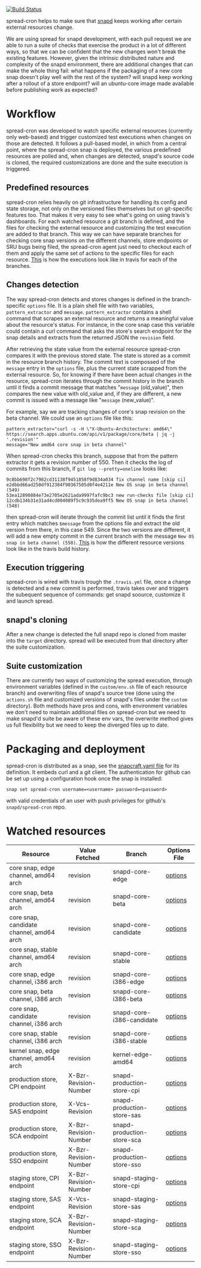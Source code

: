 [![Build Status][travis-image]][travis-url]

spread-cron helps to make sure that [snapd](https://github.com/snapcore/snapd) keeps working after certain external resources change.

We are using spread for snapd development, with each pull request we are able to run a suite of checks that exercise the product in a lot of different ways, so that we can be confident that the new changes won't break the existing features. However, given the intrinsic distributed nature and complexity of the snapd environment, there are additional changes that can make the whole thing fail: what happens if the packaging of a new core snap doesn't play well with the rest of the system? will snapd keep working after a rollout of a store endpoint? will an ubuntu-core image made available before publishing work as expected?

# Workflow

spread-cron was developed to watch specific external resources (currently only web-based) and trigger customized test executions when changes on those are detected. It follows a pull-based model, in which from a central point, where the spread-cron snap is deployed, the various predefined resources are polled and, when changes are detected, snapd's source code is cloned, the required customizations are done and the suite execution is triggered.

## Predefined resources

spread-cron relies heavily on git infrastructure for handling its config and state storage, not only on the versioned files themselves but on git-specific features too. That makes it very easy to see what's going on using travis's dashboards. For each watched resource a git branch is defined, and the files for checking the external resource and customizing the test execution are added to that branch. This way we can have separate branches for checking core snap versions on the different channels, store endpoints or SRU bugs being filed, the spread-cron agent just need to checkout each of them and apply the same set of actions to the specific files for each resource. [This](https://travis-ci.org/snapcore/spread-cron/branches) is how the executions look like in travis for each of the branches.

## Changes detection

The way spread-cron detects and stores changes is defined in the branch-specific `options` file. It is a plain shell file with two variables, `pattern_extractor` and `message`. `pattern_extractor` contains a shell command that scrapes an external resource and returns a meaningful value about the resource's status. For instance, in the core snap case this variable could contain a curl command that asks the store's search endpoint for the snap details and extracts from the returned JSON the `revision` field.

After retrieving the state value from the external resource spread-cron compares it with the previous stored state. The state is stored as a commit in the resource branch history. The commit text is compossed of the `message` entry in the `options` file, plus the current state scrapped from the external resource. So, for knowing if there have been actual changes in the resource, spread-cron iterates through the commit history in the branch until it finds a commit message that matches "`message` (old_value)", then compares the new value with old_value and, if they are different, a new commit is issued with a message like "`message` (new_value)".

For example, say we are tracking changes of core's snap revision on the beta channel. We could use an `options` file like this:

    pattern_extractor="curl -s -H \"X-Ubuntu-Architecture: amd64\" https://search.apps.ubuntu.com/api/v1/package/core/beta | jq -j '.revision'"
    message="New amd64 core snap in beta channel"

When spread-cron checks this branch, suppose that from the pattern extractor it gets a revision number of 550. Then it checks the log of commits from this branch, if `git log --pretty=oneline` looks like:

    9c8bb698f2c7982cd31138f9451858f9d834a034 fix channel name [skip ci]
    e2dbbd66ad250df912384f90367505d0f4e4211e New OS snap in beta channel (549)
    53ea12890884e73e2705e2621ada9997fafc9bc3 new run-checks file [skip ci]
    12cdb134b31e31ad4cd004089f5c9c935dea9ff5 New OS snap in beta channel (548)

then spread-cron will iterate through the commit list until it finds the first entry which matches `$message` from the options file and extract the old version from there, in this case 549. Since the two versions are different, it will add a new empty commit in the current branch with the message `New OS snap in beta channel (550)`.
[This](https://travis-ci.org/snapcore/spread-cron/builds) is how the different resource versions look like in the travis build history.

## Execution triggering

spread-cron is wired with travis trough the `.travis.yml` file, once a change is detected and a new commit is performed, travis takes over and triggers the subequent sequence of commands: get snapd soource, customize it and launch spread.

## snapd's cloning

After a new change is detected the full snapd repo is cloned from master into the `target` directory. spread will be executed from that directory after the suite customization.

## Suite customization

There are currently two ways of customizing the spread execution, through environment variables (defined in the `custom/env.sh` file of each resource branch) and overwriting files of snapd's source tree (done using the `actions.sh` file and customized versions of snapd's files under the `custom` directory). Both methods have pros and cons, with environment variables we don't need to maintain additional files on spread-cron but we need to make snapd'd suite be aware of these env vars, the overwrite method gives us full flexibility but we need to keep the diverged files up to date.

# Packaging and deployment

spread-cron is distributed as a snap, see the [snapcraft.yaml file](https://github.com/snapcore/spread-cron/blob/master/snapcraft.yaml) for its definition. It embeds curl and a git client. The authentication for github can be set up using a configuration hook once the snap is installed:

    snap set spread-cron username=<username> password=<password>

with valid credentials of an user with push privileges for github's `snapd/spread-cron` repo.

# Watched resources

Resource | Value Fetched | Branch | Options File
-------- | ------------- | ------ | -------------
core snap, edge channel, amd64 arch | revision | snapd-core-edge | [options](https://github.com/snapcore/spread-cron/blob/snapd-core-edge/options)
core snap, beta channel, amd64 arch | revision | snapd-core-beta | [options](https://github.com/snapcore/spread-cron/blob/snapd-core-beta/options)
core snap, candidate channel, amd64 arch | revision | snapd-core-candidate | [options](https://github.com/snapcore/spread-cron/blob/snapd-core-candidate/options)
core snap, stable channel, amd64 arch | revision | snapd-core-stable | [options](https://github.com/snapcore/spread-cron/blob/snapd-core-stable/options)
core snap, edge channel, i386 arch | revision | snapd-core-i386-edge | [options](https://github.com/snapcore/spread-cron/blob/snapd-core-i386-edge/options)
core snap, beta channel, i386 arch | revision | snapd-core-i386-beta | [options](https://github.com/snapcore/spread-cron/blob/snapd-core-i386-beta/options)
core snap, candidate channel, i386 arch | revision | snapd-core-i386-candidate | [options](https://github.com/snapcore/spread-cron/blob/snapd-core-i386-candidate/options)
core snap, stable channel, i386 arch | revision | snapd-core-i386-stable | [options](https://github.com/snapcore/spread-cron/blob/snapd-core-i386-stable/options)
kernel snap, edge channel, amd64 arch | revision | kernel-edge-amd64 | [options](https://github.com/snapcore/spread-cron/blob/kernel-edge-amd64/options)
production store, CPI endpoint | X-Bzr-Revision-Number | snapd-production-store-cpi | [options](https://github.com/snapcore/spread-cron/blob/snapd-production-store-cpi/options)
production store, SAS endpoint | X-Vcs-Revision | snapd-production-store-sas | [options](https://github.com/snapcore/spread-cron/blob/snapd-production-store-sas/options)
production store, SCA endpoint | X-Bzr-Revision-Number | snapd-production-store-sca | [options](https://github.com/snapcore/spread-cron/blob/snapd-production-store-sca/options)
production store, SSO endpoint | X-Bzr-Revision-Number | snapd-production-store-sso | [options](https://github.com/snapcore/spread-cron/blob/snapd-production-store-sso/options)
staging store, CPI endpoint | X-Bzr-Revision-Number | snapd-staging-store-cpi | [options](https://github.com/snapcore/spread-cron/blob/snapd-staging-store-cpi/options)
staging store, SAS endpoint | X-Vcs-Revision | snapd-staging-store-sas | [options](https://github.com/snapcore/spread-cron/blob/snapd-staging-store-sas/options)
staging store, SCA endpoint | X-Bzr-Revision-Number | snapd-staging-store-sca | [options](https://github.com/snapcore/spread-cron/blob/snapd-staging-store-sca/options)
staging store, SSO endpoint | X-Bzr-Revision-Number | snapd-staging-store-sso | [options](https://github.com/snapcore/spread-cron/blob/snapd-staging-store-sso/options)

[travis-image]: https://travis-ci.org/snapcore/spread-cron.svg?branch=master
[travis-url]: https://travis-ci.org/snapcore/spread-cron?branch=master
